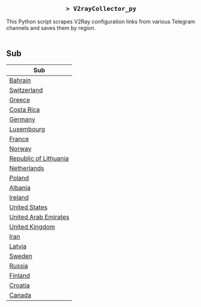<h3 align="center">
    <samp>&gt; V2rayCollector_py</samp>
</h3>

This Python script scrapes V2Ray configuration links from various Telegram channels and saves them by region.
<br>
<br>
## Sub
| Sub |
|-----|
| [Bahrain](https://raw.githubusercontent.com/freetomaid/Vxray-country/main/sub/Bahrain/config.txt) |
| [Switzerland](https://raw.githubusercontent.com/freetomaid/Vxray-country/main/sub/Switzerland/config.txt) |
| [Greece](https://raw.githubusercontent.com/freetomaid/Vxray-country/main/sub/Greece/config.txt) |
| [Costa Rica](https://raw.githubusercontent.com/freetomaid/Vxray-country/main/sub/Costa%20Rica/config.txt) |
| [Germany](https://raw.githubusercontent.com/freetomaid/Vxray-country/main/sub/Germany/config.txt) |
| [Luxembourg](https://raw.githubusercontent.com/freetomaid/Vxray-country/main/sub/Luxembourg/config.txt) |
| [France](https://raw.githubusercontent.com/freetomaid/Vxray-country/main/sub/France/config.txt) |
| [Norway](https://raw.githubusercontent.com/freetomaid/Vxray-country/main/sub/Norway/config.txt) |
| [Republic of Lithuania](https://raw.githubusercontent.com/freetomaid/Vxray-country/main/sub/Republic%20of%20Lithuania/config.txt) |
| [Netherlands](https://raw.githubusercontent.com/freetomaid/Vxray-country/main/sub/Netherlands/config.txt) |
| [Poland](https://raw.githubusercontent.com/freetomaid/Vxray-country/main/sub/Poland/config.txt) |
| [Albania](https://raw.githubusercontent.com/freetomaid/Vxray-country/main/sub/Albania/config.txt) |
| [Ireland](https://raw.githubusercontent.com/freetomaid/Vxray-country/main/sub/Ireland/config.txt) |
| [United States](https://raw.githubusercontent.com/freetomaid/Vxray-country/main/sub/United%20States/config.txt) |
| [United Arab Emirates](https://raw.githubusercontent.com/freetomaid/Vxray-country/main/sub/United%20Arab%20Emirates/config.txt) |
| [United Kingdom](https://raw.githubusercontent.com/freetomaid/Vxray-country/main/sub/United%20Kingdom/config.txt) |
| [Iran](https://raw.githubusercontent.com/freetomaid/Vxray-country/main/sub/Iran/config.txt) |
| [Latvia](https://raw.githubusercontent.com/freetomaid/Vxray-country/main/sub/Latvia/config.txt) |
| [Sweden](https://raw.githubusercontent.com/freetomaid/Vxray-country/main/sub/Sweden/config.txt) |
| [Russia](https://raw.githubusercontent.com/freetomaid/Vxray-country/main/sub/Russia/config.txt) |
| [Finland](https://raw.githubusercontent.com/freetomaid/Vxray-country/main/sub/Finland/config.txt) |
| [Croatia](https://raw.githubusercontent.com/freetomaid/Vxray-country/main/sub/Croatia/config.txt) |
| [Canada](https://raw.githubusercontent.com/freetomaid/Vxray-country/main/sub/Canada/config.txt) |






































































































































































































































































































































































































































































































































































































































































































































































































































































































































































































































































































































































































































































































































































































































































































































































































































































































































































































































































































































































































































































































































































































































































































































































































































































































































































































































































































































































































































































































































































































































































































































































































































































































































































































































































